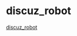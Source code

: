 # discuz_robot
[discuz_robot](https://github.com/tienhsiangkao/discuz_robot/blob/master/discuz_robot.py)
